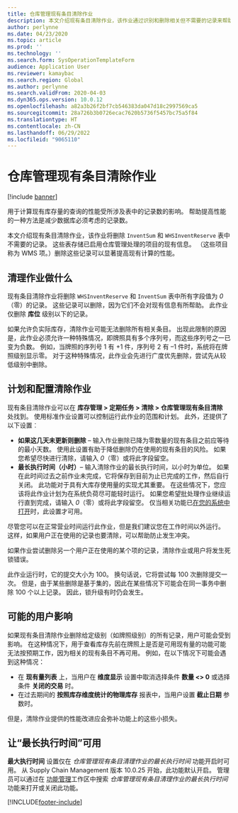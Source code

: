```yaml
---
title: 仓库管理现有条目清除作业
description: 本文介绍现有条目清除作业，该作业通过识别和删除相关但不需要的记录来帮助提高系统性能。
author: perlynne
ms.date: 04/23/2020
ms.topic: article
ms.prod: ''
ms.technology: ''
ms.search.form: SysOperationTemplateForm
audience: Application User
ms.reviewer: kamaybac
ms.search.region: Global
ms.author: perlynne
ms.search.validFrom: 2020-04-03
ms.dyn365.ops.version: 10.0.12
ms.openlocfilehash: a82a3b26f2bf7cb546383da047d18c2997569ca5
ms.sourcegitcommit: 28a726b3b0726ecac7620b5736f5457bc75a5f84
ms.translationtype: HT
ms.contentlocale: zh-CN
ms.lasthandoff: 06/29/2022
ms.locfileid: "9065110"
---
```

# <a name="warehouse-management-on-hand-entries-cleanup-job"></a>仓库管理现有条目清除作业

[!include [banner](../includes/banner.md)]

用于计算现有库存量的查询的性能受所涉及表中的记录数的影响。 帮助提高性能的一种方法是减少数据库必须考虑的记录数。

本文介绍现有条目清除作业，该作业将删除 `InventSum` 和 `WHSInventReserve` 表中不需要的记录。 这些表存储已启用仓库管理处理的项目的现有信息。 （这些项目称为 WMS 项。）删除这些记录可以显著提高现有计算的性能。

## <a name="what-the-cleanup-job-does"></a>清理作业做什么

现有条目清除作业将删除 `WHSInventReserve` 和 `InventSum` 表中所有字段值为 *0*（零）的记录。 这些记录可以删除，因为它们不会对现有信息有所帮助。 此作业仅删除 **库位** 级别以下的记录。

如果允许负实际库存，清除作业可能无法删除所有相关条目。 出现此限制的原因是，此作业必须允许一种特殊情况，即牌照具有多个序列号，而这些序列号之一已变为负数。 例如，当牌照的序列号 1 有 +1 件，序列号 2 有 –1 件时，系统将在牌照级别显示零。 对于这种特殊情况，此作业会先进行广度优先删除，尝试先从较低级别中删除。

## <a name="schedule-and-configure-the-cleanup-job"></a>计划和配置清除作业

现有条目清除作业可以在 **库存管理 \> 定期任务 \> 清除 \> 仓库管理现有条目清除** 处找到。 使用标准作业设置可以控制运行此作业的范围和计划。 此外，还提供了以下设置︰

- **如果这几天未更新则删除** – 输入作业删除已降为零数量的现有条目之前应等待的最小天数。 使用此设置有助于降低删除仍在使用的现有条目的风险。 如果您希望尽快进行清除，请输入 *0*（零）或将此字段留空。
- **最长执行时间（小时）**– 输入清除作业的最长执行时间，以小时为单位。 如果在此时间过去之前作业未完成，它将保存到目前为止已完成的工作，然后自行关闭。 此功能对于具有大库存使用量的实现尤其重要。 在这些情况下，您应该将此作业计划为在系统负荷尽可能轻时运行。 如果您希望批处理作业继续运行直到完成，请输入 *0*（零）或将此字段留空。 仅当相关功能已[在您的系统中打开](#max-execution-time)时，此设置才可用。

尽管您可以在正常营业时间运行此作业，但是我们建议您在工作时间以外运行。 这样，如果用户正在使用的记录也要清除，可以帮助防止发生冲突。

如果作业尝试删除另一个用户正在使用的某个项的记录，清除作业或用户将发生死锁错误。

此作业运行时，它的提交大小为 100。 换句话说，它将尝试每 100 次删除提交一次。 但是，由于某些删除是基于集的，因此在某些情况下可能会在同一事务中删除 100 个以上记录。 因此，锁升级有时仍会发生。

## <a name="possible-user-impact"></a>可能的用户影响

如果现有条目清除作业删除给定级别（如牌照级别）的所有记录，用户可能会受到影响。 在这种情况下，用于查看库存先前在牌照上是否是可用现有量的功能可能无法按预期工作，因为相关的现有条目不再可用。 例如，在以下情况下可能会遇到这种情况：

- 在 **现有量列表** 上，当用户在 **维度显示** 设置中取消选择条件 **数量 \<\> 0** 或选择条件 **关闭的交易** 时。
- 在过去期间的 **按照库存维度统计的物理库存** 报表中，当用户设置 **截止日期** 参数时。

但是，清除作业提供的性能改进应会弥补功能上的这些小损失。

## <a name="make-the-maximum-execution-time-setting-available"></a><a name="max-execution-time"></a>让“最长执行时间”可用

**最大执行时间** 设置仅在 *仓库管理现有条目清理作业的最长执行时间* 功能开启时可用。 从 Supply Chain Management 版本 10.0.25 开始，此功能默认开启。 管理员可以通过在 [功能管理](../../fin-ops-core/fin-ops/get-started/feature-management/feature-management-overview.md)工作区中搜索 *仓库管理现有条目清理作业的最长执行时间* 功能来打开或关闭此功能。


[!INCLUDE[footer-include](../../includes/footer-banner.md)]